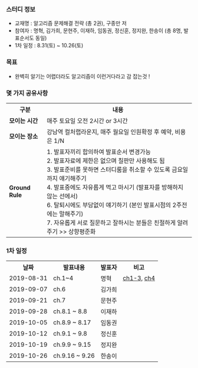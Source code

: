 ### 스터디 정보
* 교재명 : 알고리즘 문제해결 전략 (총 2권), 구종만 저
* 참여자 : 명혁, 김가희, 문현주, 이재하, 임동권, 정신훈, 정지완, 한송이 (총 8명, 발표순서도 동일)
* 1차 일정 : 8.31(토) ~ 10.26(토)

### 목표
* 완벽히 알기는 어렵더라도 알고리즘이 이런거다라고 감 잡는것 !

### 몇 가지 공유사항
<table>
  <tr><th>구분</th><th>내용</th></tr>
  <tr><td><strong>모이는 시간</strong></td><td>매주 토요일 오전 2시간 or 3시간</td></tr>
  <tr><td><strong>모이는 장소</strong></td><td>강남역 컬처랩라운지, 매주 월요일 인원확정 후 예약, 비용은 1/N</td></tr>
  <tr>
    <td><strong>Ground Rule</strong></td>
    <td>
      1. 발표자끼리 합의하여 발표순서 변경가능<br>
      2. 발표자료에 제한은 없으며 칠판만 사용해도 됨<br>
      3. 발표준비를 못하면 스터디룸을 취소할 수 있도록 금요일까지 얘기해주기<br>
      4. 발표중에도 자유롭게 먹고 마시기 (발표자를 방해하지 않는 선에서)<br>
      6. 탈퇴시에도 부담없이 얘기하기 (본인 발표시점의 2주전에는 말해주기)<br>
      7. 자유롭게 서로 질문하고 잘하시는 분들은 친절하게 알려주기 >> 상향평준화<br>
    </td>
  </tr>
</table>
  
### 1차 일정
<table>
  <tr><th>날짜</th><th>발표내용</th><th>발표자</th><th>비고</th></tr>
  <tr><td>2019-08-31</td><td>ch.1~4         </td><td>명혁    </td><td><a href="doc/ch1-3/ch1-3.md">ch1-3</a>, <a href="doc/ch4/ch4.md">ch4</a></td>
  <tr><td>2019-09-07</td><td>ch.6           </td><td>김가희  </td><td> </td>
  <tr><td>2019-09-21</td><td>ch.7           </td><td>문현주  </td><td> </td>
  <tr><td>2019-09-28</td><td>ch.8.1 ~ 8.8   </td><td>이재하  </td><td> </td>
  <tr><td>2019-10-05</td><td>ch.8.9 ~ 8.17  </td><td>임동권  </td><td> </td>
  <tr><td>2019-10-12</td><td>ch.9.1 ~ 9.8   </td><td>정신훈  </td><td> </td>
  <tr><td>2019-10-19</td><td>ch.9.9 ~ 9.15  </td><td>정지완  </td><td> </td>
  <tr><td>2019-10-26</td><td>ch.9.16 ~ 9.26 </td><td>한송이  </td><td> </td>
</table>

